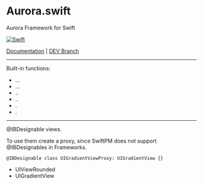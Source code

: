 # Aurora.swift
Aurora Framework for Swift

[![Swift](https://github.com/AuroraFramework/Aurora.swift/workflows/Swift/badge.svg)](https://github.com/AuroraFramework/Aurora.swift/actions)

[Documentation](https://auroraframework.github.io/Aurora.swift/) | [DEV Branch](https://github.com/wdg/Aurora.swift)

---

Built-in functions:
 - ...
 - ...
 - ..
 - ..
 - .
 - .
 
 ---
 
 @IBDesignable views.
 
 To use them create a proxy, since SwiftPM does not support @IBDesignables in Frameworks.
 
 `@IBDesignable class UIGradientViewProxy: UIGradientView {}`

- UIViewRounded
- UIGradientView
